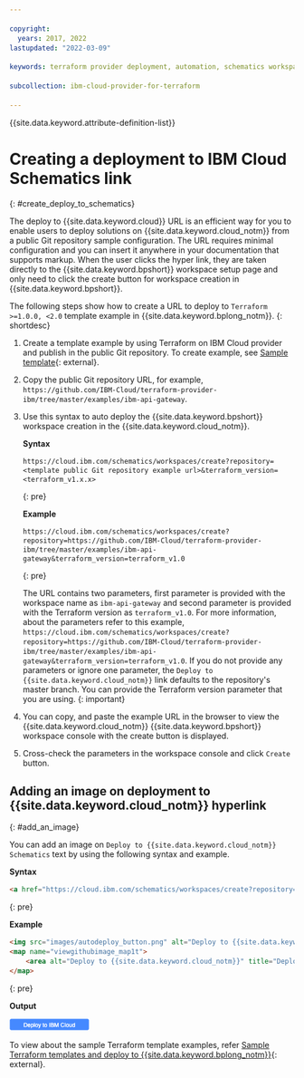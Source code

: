 ```yaml
---

copyright:
  years: 2017, 2022
lastupdated: "2022-03-09"

keywords: terraform provider deployment, automation, schematics workspace, ibm cloud terraform provider deployment, schematics workspace creation, auto deploy 

subcollection: ibm-cloud-provider-for-terraform

---
```


{{site.data.keyword.attribute-definition-list}}


# Creating a deployment to IBM Cloud Schematics link
{: #create_deploy_to_schematics}

The deploy to {{site.data.keyword.cloud}} URL is an efficient way for you to enable users to deploy solutions on {{site.data.keyword.cloud_notm}} from a public Git repository sample configuration. The URL requires minimal configuration and you can insert it anywhere in your documentation that supports markup. When the user clicks the hyper link, they are taken directly to the {{site.data.keyword.bpshort}} workspace setup page and only need to click the create button for workspace creation in {{site.data.keyword.bpshort}}.

The following steps show how to create a URL to deploy to `Terraform >=1.0.0, <2.0` template example in {{site.data.keyword.bplong_notm}}.
{: shortdesc}

1. Create a template example by using Terraform on IBM Cloud provider and publish in the public Git repository. To create example, see [Sample template](https://github.com/IBM-Cloud/terraform-provider-ibm/tree/master/examples){: external}.
2. Copy the public Git repository URL, for example, `https://github.com/IBM-Cloud/terraform-provider-ibm/tree/master/examples/ibm-api-gateway`.
3. Use this syntax to auto deploy the {{site.data.keyword.bpshort}} workspace creation in the {{site.data.keyword.cloud_notm}}.

    **Syntax**

    ```text
    https://cloud.ibm.com/schematics/workspaces/create?repository=<template public Git repository example url>&terraform_version=<terraform_v1.x.x>
    ```
    {: pre}

    **Example**

    ```text
    https://cloud.ibm.com/schematics/workspaces/create?repository=https://github.com/IBM-Cloud/terraform-provider-ibm/tree/master/examples/ibm-api-gateway&terraform_version=terraform_v1.0
    ```
    {: pre}

    The URL contains two parameters, first parameter is provided with the workspace name as `ibm-api-gateway` and second parameter is provided with the Terraform version as `terraform_v1.0`. For more information, about the parameters refer to this example, `https://cloud.ibm.com/schematics/workspaces/create?repository=https://github.com/IBM-Cloud/terraform-provider-ibm/tree/master/examples/ibm-api-gateway&terraform_version=terraform_v1.0`. If you do not provide any parameters or ignore one parameter, the `Deploy to {{site.data.keyword.cloud_notm}}` link defaults to the repository's master branch. You can provide the Terraform version parameter that you are using.
    {: important}

4. You can copy, and paste the example URL in the browser to view the {{site.data.keyword.cloud_notm}} {{site.data.keyword.bpshort}} workspace console with the create button is displayed.
5. Cross-check the parameters in the workspace console and click `Create` button.

## Adding an image on deployment to {{site.data.keyword.cloud_notm}} hyperlink
{: #add_an_image}

You can add an image on `Deploy to {{site.data.keyword.cloud_notm}} Schematics` text by using the following syntax and example.

**Syntax**
```html
<a href="https://cloud.ibm.com/schematics/workspaces/create?repository=<public Git repository example URL>/<workspace name>&terraform_version=terraform_xx">Deploy to {{site.data.keyword.bplong_notm}} <img src=<image location>></a>
```
{: pre}

**Example**

```html
<img src="images/autodeploy_button.png" alt="Deploy to {{site.data.keyword.cloud_notm}}" usemap="#viewgithubimage_map1t">
<map name="viewgithubimage_map1t">
    <area alt="Deploy to {{site.data.keyword.cloud_notm}}" title="Deploy to {{site.data.keyword.cloud_notm}}" href="https://cloud.ibm.com/schematics/workspaces/create?repository=https://github.com/IBM-Cloud/terraform-provider-ibm/tree/master/examples/ibm-api-gateway&terraform_version=terraform_v1.0" target="_blank" coords="3,1,140,20" shape="rect">
</map>
```
{: pre}

**Output**

<img usemap="#deploybutton_map1t" alt="Auto deployment button" src="images/autodeploy_button.png"><map name="deploybutton_map1t" alt="This image leads to create an action.">
    <area alt="Deploy to {{site.data.keyword.cloud_notm}}" title="Deploy to {{site.data.keyword.cloud_notm}}" href="https://cloud.ibm.com/schematics/workspaces/create?repository=https://github.com/IBM-Cloud/terraform-provider-ibm/tree/master/examples/ibm-api-gateway&terraform_version=terraform_v1.0" target="_blank" coords="1,3,139,20" shape="rect">
</map>

To view about the sample Terraform template examples, refer [Sample Terraform templates and deploy to {{site.data.keyword.bplong_notm}}](https://github.com/IBM-Cloud/terraform-provider-ibm/tree/master/examples/ibm-api-gateway){: external}.